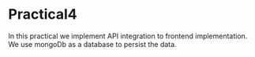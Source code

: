 # Practical4

In this practical we implement API integration to frontend implementation. We use mongoDb as a database to persist the data.
